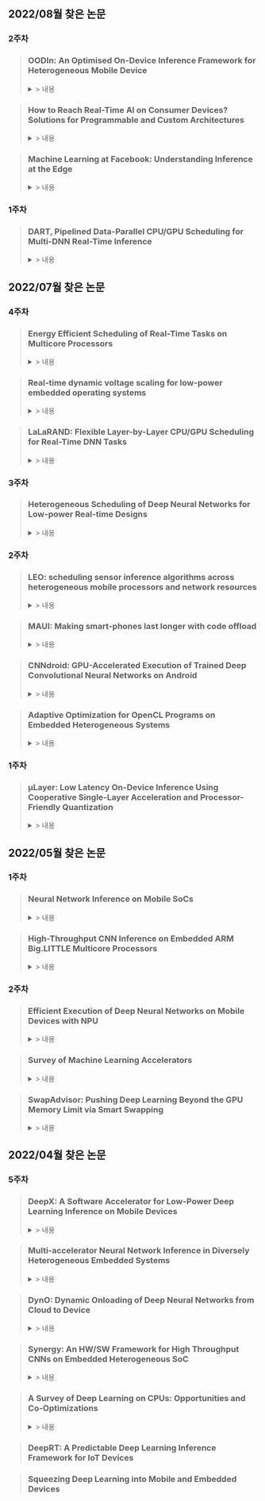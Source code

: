 ## 2022/08월 찾은 논문

### 2주차
> ### OODIn: An Optimised On-Device Inference Framework for Heterogeneous Mobile Device
> <details>
> <summary> > 내용 </summary>
> <div markdown='1'>
> 
>  * S. I. Venieris, I. Panopoulos and I. S. Venieris, "OODIn: An Optimised On-Device Inference Framework for Heterogeneous Mobile Devices," 2021 IEEE International Conference on Smart Computing (SMARTCOMP), 2021, pp. 1-8, doi: 10.1109/SMARTCOMP52413.2021.00021.
>  * Samsung Research UK에서 쓴 논문
>  * Optimization을 위해서 ϵ-constraint formulation 과 weighted sum method을 사용하였다고 함(Survey of multi-objective optimization methods for engineering논문)
>  * transformation을 거친 여러 모델, resource조합에 대해서 accuracy, performance를 측정하고 결과들을 토대로 lookup table를 구성
>  * Multi-Objective-Optimization 해결법을 통해 lookup table에서 목적에 가장 부합하는 모델을 선택
>  * referencing:
>    * Marler, R. Timothy, and Jasbir S. Arora. "Survey of multi-objective optimization methods for engineering." Structural and multidisciplinary optimization 26.6 (2004): 369-395.
>    * C. -J. Wu et al., **"Machine Learning at Facebook: Understanding Inference at the Edge,"** 2019 IEEE International Symposium on High Performance Computer Architecture (HPCA), 2019, pp. 331-344, doi: 10.1109/HPCA.2019.00048.
>    * MARLER, R. Timothy; ARORA, Jasbir S. **Survey of multi-objective optimization methods for engineering.** Structural and multidisciplinary optimization, 2004, 26.6: 369-395.
>  * referenced by:
>    * VENIERIS, Stylianos I., et al. **How to reach real-time AI on consumer devices? Solutions for programmable and custom architectures.** In: 2021 IEEE 32nd International Conference on Application-specific Systems, Architectures and Processors (ASAP). IEEE, 2021. p. 93-100.
> </div>
> </details>

> ### How to Reach Real-Time AI on Consumer Devices? Solutions for Programmable and Custom Architectures
> <details>
> <summary> > 내용 </summary>
> <div markdown='1'>
> 
>  * VENIERIS, Stylianos I., et al. **How to reach real-time AI on consumer devices? Solutions for programmable and custom architectures.** In: 2021 IEEE 32nd International Conference on Application-specific Systems, Architectures and Processors (ASAP). IEEE, 2021. p. 93-100.
>  * OODIN저자가 쓴 논문, Consumer Device의 RT AI에 대한 Survey 성격의 논문
>  * 내용중 dynamic adaptation 이라는 단어를 쓰는데 이걸로 'dynamic adaptation'을 구글링 하니까 
>    * C. Hu, W. Bao, D. Wang and F. Liu, **"Dynamic Adaptive DNN Surgery for Inference Acceleration on the Edge,"** IEEE INFOCOM 2019 - IEEE Conference on Computer Communications, 2019, pp. 1423-1431, doi: 10.1109/INFOCOM.2019.8737614. 이런 논문이 나왔음
>  * referencing:
>    * L. Yang et al., "Co-Exploration of Neural Architectures and Heterogeneous ASIC Accelerator Designs Targeting Multiple Tasks," 2020 57th ACM/IEEE Design Automation Conference (DAC), 2020, pp. 1-6, doi: 10.1109/DAC18072.2020.9218676.
> </div>
> </details>

> ### Machine Learning at Facebook: Understanding Inference at the Edge
> <details>
> <summary> > 내용 </summary>
> <div markdown='1'>
> 
>  * C. -J. Wu et al., "Machine Learning at Facebook: Understanding Inference at the Edge," 2019 IEEE International Symposium on High Performance Computer Architecture (HPCA), 2019, pp. 331-344, doi: 10.1109/HPCA.2019.00048.
>  * 2.3 The performance difference between a mobile CPU and GPU/DSP is narrow
> </div>
> </details>


### 1주차
> ### DART, Pipelined Data-Parallel CPU/GPU Scheduling for Multi-DNN Real-Time Inference
> <details>
> <summary> > 내용 </summary>
> <div markdown='1'>
> 
>  * Y. Xiang and **H. Kim(Hyoseung Kim)**, "Pipelined Data-Parallel CPU/GPU Scheduling for Multi-DNN Real-Time Inference," 2019 IEEE Real-Time Systems Symposium (RTSS), 2019, pp. 392-405, doi: 10.1109/RTSS46320.2019.00042.
>  * LaLaRAND(이진규 교수님 연구실)논문에서 Base로 성능비교한 논문
>  * Caffe를 포함한 기존의 Framework는 priority에 기반한 스케줄링을 지원하지 않음
>  * Stage, Node, Worker 정의:
>    * Stage: 연속된 Layer들을 묶은 Layer들의 부분집합
>    * Node: DNN을 처리가능한 연산장치의 묶음(GPU는 혼자서 작업 못하므로 반드시 하나의 CPU노드를 함께 묶음)
>    * Worker: DNN Task의 스케줄링을 담당하는 쓰레드
>  * 각 Node별로 RT와 BE(Best Effort) worker 쓰레드가 존재
>  * 각 모델들에 대해서 Priority-Aware 한 상황
>  * Dynamic Programming을 이용해서 RT의 deadline을 충족하고, BE에 대해선 Throughput을 높이는 pipeline을 design
> </div>
> </details>

## 2022/07월 찾은 논문
### 4주차
> ### Energy Efficient Scheduling of Real-Time Tasks on Multicore Processors
> <details>
> <summary> > 내용 </summary>
> <div markdown='1'>
> 
>  * E. Seo, J. Jeong, S. Park and J. Lee, "Energy Efficient Scheduling of Real-Time Tasks on Multicore Processors," in IEEE Transactions on Parallel and Distributed Systems, vol. 19, no. 11, pp. 1540-1552, Nov. 2008, doi: 10.1109/TPDS.2008.104.
>  * 
> </div>
> </details>

> ### Real-time dynamic voltage scaling for low-power embedded operating systems
> <details>
> <summary> > 내용 </summary>
> <div markdown='1'>
> 
>  * Padmanabhan Pillai and Kang G. Shin. 2001. Real-time dynamic voltage scaling for low-power embedded operating systems. In Proceedings of the eighteenth ACM symposium on Operating systems principles (SOSP '01). Association for Computing Machinery, New York, NY, USA, 89–102. https://doi.org/10.1145/502034.502044
>  * 
> </div>
> </details>

> ### LaLaRAND: Flexible Layer-by-Layer CPU/GPU Scheduling for Real-Time DNN Tasks
> <details>
> <summary> > 내용 </summary>
> <div markdown='1'>
> 
>  * W. Kang, K. Lee, J. Lee, I. Shin and H. S. Chwa, "LaLaRAND: Flexible Layer-by-Layer CPU/GPU Scheduling for Real-Time DNN Tasks," 2021 IEEE Real-Time Systems Symposium (RTSS), 2021, pp. 329-341, doi: 10.1109/RTSS52674.2021.00038.
>  * 
> </div>
> </details>
> 

### 3주차
> ### Heterogeneous Scheduling of Deep Neural Networks for Low-power Real-time Designs
> <details>
> <summary> > 내용 </summary>
> <div markdown='1'>
> 
>  * PColin Shea and Tinoosh Mohsenin. 2019. Heterogeneous Scheduling of Deep Neural Networks for Low-power Real-time Designs. J. Emerg. Technol. Comput. Syst. 15, 4, Article 36 (October 2019), 31 pages. https://doi.org/10.1145/3358699
>  * 연구 방향이 schedulig으로 정해졌으므로 'scheudule' 키워드를 추가하여 다시 검색: heterogeneous scheduling of deep learing
>  * Contents:
>    * 이기종 시스템에서의 성능측정에 관한 메트릭 모델을 제시(we describe and implement a domain-specific metric model for optimizing task deployment on differing platforms, hardware and software)
> </div>
> </details>

### 2주차
> ### LEO: scheduling sensor inference algorithms across heterogeneous mobile processors and network resources
> <details>
> <summary> > 내용 </summary>
> <div markdown='1'>
> 
>  * Petko Georgiev, Nicholas D. Lane, Kiran K. Rachuri, and Cecilia Mascolo. 2016. LEO: scheduling sensor inference algorithms across heterogeneous mobile processors and network resources. In Proceedings of the 22nd Annual International Conference on Mobile Computing and Networking (MobiCom '16). Association for Computing Machinery, New York, NY, USA, 320–333. https://doi.org/10.1145/2973750.2973777
>  * µLayer에서 인용한 논문
>  * Contents:
>    * Sensor앱들의 CPU/GPU/DSP/Cloud로 작업을 나눠 수행하게 하는 scheduling 기능 제공
>    * **Energy 소모를 줄이는데 중점**(성능이나 정확도는 최대한 유지하면서)
>    * 구조:
>      * 실험환경에서 DSP의 성능이 CPU보다 떨어지지만 에너지 소모량이 훨씬 적음(1/10수
>      * JAVA레벨의 라이브러리 제공, 모든 센셍 앱들은 반드시 이걸 사용해서 Sensor 장치에 접근한다고 가정 - prototype앱까지 직접 제작함
>      * Solver는 DSP에 서비스로 돌아감(DSP 쓰레드중 하나 점유, DSP DDK로 구현)
>      * 유전 알고리즘 사용(memetic algorithms: 미미틱 알고리즘)
>    * 비교군: LEO vs Delay Tolearant LEO vs DSP + Cloud vs CPU + Cloud vs 작업량이 많은 task부터 DSP우선분배(greedy) vs MAUI-DSP
>      * 실혐결과: Delay Tolerant 방식일 때 에너지 소모가 가장 적었음
> </div>
> </details>

> ### MAUI:  Making  smart-phones last longer with code offload
> <details>
> <summary> > 내용 </summary>
> <div markdown='1'>
> 
>  * Eduardo Cuervo, Aruna Balasubramanian, Dae-ki Cho, Alec Wolman, Stefan Saroiu, Ranveer Chandra, and Paramvir Bahl. 2010. MAUI: making smartphones last longer with code offload. In Proceedings of the 8th international conference on Mobile systems, applications, and services (MobiSys '10). Association for Computing Machinery, New York, NY, USA, 49–62. https://doi.org/10.1145/1814433.1814441
>  * LEO에서 인용한 논문
>  * Contents:
>    * 에너지 소모측면에서 효율성을 최대화 시키는 offloading 방식 제시
>    * .Net 으로 앱 제작, 중간코드 형태이기 때문에 platform(ARM/x86)이 달라도 실행이 가능
> </div>
> </details>
> 

> ### CNNdroid: GPU-Accelerated Execution of Trained Deep Convolutional Neural Networks on Android
> <details>
> <summary> > 내용 </summary>
> <div markdown='1'>
> 
>  * Seyyed Salar Latifi Oskouei, Hossein Golestani, Matin Hashemi, and Soheil Ghiasi. 2016. CNNdroid: GPU-Accelerated Execution of Trained Deep Convolutional Neural Networks on Android. In Proceedings of the 24th ACM international conference on Multimedia (MM '16). Association for Computing Machinery, New York, NY, USA, 1201–1205. https://doi.org/10.1145/2964284.2973801
>  * µLayer에서 인용한 논문
>  * Contents:
>    * CNNDroid는 GPU 사용이 가능한 CNN library(Android 병철처리용 RenderScript 프레임워크로 구현)
>    * 이미 만들어진 모델들에 대해서 CNNDroid에서 인식할 수 있는 모델로 변환
>    * 
> </div>
> </details>

> ### Adaptive Optimization for OpenCL Programs on Embedded Heterogeneous Systems
> <details>
> <summary> > 내용 </summary>
> <div markdown='1'>
> 
>  * Ben Taylor, Vicent Sanz Marco, and Zheng Wang. 2017. Adaptive optimization for OpenCL programs on embedded heterogeneous systems. In Proceedings of the 18th ACM SIGPLAN/SIGBED Conference on Languages, Compilers, and Tools for Embedded Systems (LCTES 2017). Association for Computing Machinery, New York, NY, USA, 11–20. https://doi.org/10.1145/3078633.3081040
>  * CNNDroid를 인용한 논문
>  * Contents:
> </div>
> </details>

### 1주차
> ### µLayer: Low Latency On-Device Inference Using Cooperative Single-Layer Acceleration and Processor-Friendly Quantization
> <details>
> <summary> > 내용 </summary>
> <div markdown='1'>
> 
>  * Youngsok Kim, Joonsung Kim, Dongju Chae, Daehyun Kim, and Jangwoo Kim. 2019. ΜLayer: Low Latency On-Device Inference Using Cooperative Single-Layer Acceleration and Processor-Friendly Quantization. In Proceedings of the Fourteenth EuroSys Conference 2019 (EuroSys '19). Association for Computing Machinery, New York, NY, USA, Article 45, 1–15. https://doi.org/10.1145/3302424.3303950
>  * Contents:
>    * CPU, GPU를 둘다 사용하는 NN 모델 제시
>    * 1. **이미지 channel 단위로 분리**, 각 채널별로 CPU, GPU로 작업을 분배함
>    * 2. 각 processor에서 잘 수행할 수 있는 모델로 quantizaiton 수행(CPU: int8, GPU: fp16)
>    * 3. inception 모듈을 두고 여러 size로 필터링해서 각기 다른 사이크로 conv된 결과물들을 concat하는 방식의 경우 앞선 1, 2와 시너지효과를 발휘 할 수 있음
>  * References:
>    * CNNdroid - GPU
>    * DeepSense - GPU
>    * DeepMon - GPU + inter-frame similarity
>    * RSTensorFlow - RenderScript
>    * DeepEar - DSP
>    * MCDNN - device/cloud
>    * **LEO - multiple run CPU/GPU/DSP**
>    * DeepX - splits NN layers + distribute to hetero
>    * Device Placement Optimization with Rein-forcement Learning, Hierarchical Planning for Device Placement - optimization layer- processor placement
> </div>
> </details>




## 2022/05월 찾은 논문
### 1주차
> ### Neural Network Inference on Mobile SoCs
> <details>
> <summary> > 내용 </summary>
> <div markdown='1'>
> 
>  * Published in: IEEE Design & Test ( Volume: 37, Issue: 5, Oct. 2020)
>  * Author: **Siqi Wang**, Anuj Pathania, Tulika Mitra
>  * Contents:
>    * Mobile 환경에서 이기종 프로세서별 딥러닝 성능의 정량적 측정과 파워/성능간의 관계에 대한 이해를 제시
>    * energy-efficiency improvement is limited for the Small cluster for some networks: Exynos 5422과 Kirin 970을 비교하며 28nm에서 10nm로 공정이 개선되고, Clock Cycle도 높아졌으며, 대역폭 향상도 4.4배와 2.6배 향상되었다고 하고 있다. **하지만 Small Cluster인 A53의 경우, 전력소모량도 2배가량 증가하여 실질적인 효율성은 개선이 크지 않음을 보인다고 함**
>    * **Kirin 970의 경우 GPU의 전력/성능비가 특히 뛰어나기 때문에 power-efficient한 Small Cluster보다 너 나은 에너지 효율성을 보였다고 함**
> </div>
> </details>

> ### High-Throughput CNN Inference on Embedded ARM Big.LITTLE Multicore Processors
> <details>
> <summary> > 내용 </summary>
> <div markdown='1'>
> 
>  * Published in: IEEE TRANSACTIONS ON COMPUTER-AIDED DESIGN OF INTEGRATED CIRCUITS AND SYSTEMS, VOL. 39, NO. 10, OCTOBER 2020
>  * Author: **Siqi Wang**, Gayathri Ananthanarayanan, Yifan Zeng, Neeraj Goel, Anuj Pathania, Tulika Mitra
>  * Contents:
>    * 딥러닝 layer를 big.LITTLE cluster단위로 실행시키는 프레임워크 제시(Layer의 병렬처리 단위를 각 Cluster로 제한함), 이전 최대 대역폭 대비 39%개선
>    * Layer Descriptor만으로 Configuration에 따른 성능을 예측
>    * AlexNet과 같은 Memory Intensive한 모델의 경우, 메모리의 전력소모를 통제할 수 없었기 때문에 Small Cluster의 에너지 효율성이 예상보다 낮게 측정됨
>    * **default stategy로 big.LITTLE코어를 혼합해서 제공할 경우 big코어만 단일로 제공하는 경우보다 성능이 떨어짐(클러스터간 Communication overhead 때문이라고 함)**
> </div>
> </details>

### 2주차
> ### Efficient Execution of Deep Neural Networks on Mobile Devices with NPU
> <details>
> <summary> > 내용 </summary>
> <div markdown='1'>
> 
> * Published in: ACM IPSN '21(Proceedings of the 20th International Conference on Information Processing in Sensor Networks)
> * Author: Tianxiang Tan, Guoong Cao, The Pennsylvania State University
> * Contents:
>   * Compared to CPU, **NPU can run DNN models much faster, but with lower accuracy**
>   * The challenge is to determine which part of the DNN model should be run on CPU and which part to be run on NPU.
>   * goal: Max-accuracy & Min-Time
>   * we propose heuristic & a Machine Learning based Model Partition(MLMP)
>   * The most significant **limitation of NPU is the precision of the floating-point numbers. NPU uses 16 bits or 8 bits to represent the floating-point numbers instead of 32 bits in CPU.** As a result, it runs DNN models much faster but less accurate compared to CPU, and it is a challenge to improve the accuracy of running DNN models on NPU. 
>   * Fig 1.을 보면 VocNet과 YOLO실행시,NPU의 정확도가 CPU보다 많이 떨어짐을 알 수 있음
>   * NPU의 정확도 손실은 fp16 연산만을 지원하는 특성 때문에 연산시 over/underflow이 발생하는것이 원인이라고 하고 있음
> </div>
> </details>

> ### Survey of Machine Learning Accelerators
> <details>
> <summary> > 내용 </summary>
> <div markdown='1'>
> 
> * Published in: 2020 IEEE High Performance Extreme Computing Conference (HPEC)
> * Author: Albert Reuther; Peter Michaleas; Michael Jones; Vijay Gadepally; Siddharth Samsi; Jeremy Kepner
> * Contents: 
>   * NPU의 수치정밀도는 딥러닝 연산의 정확도에 영향을 미침, **수치정확도가 높은 부동소수점 연산으로는 주로 학습을 시키고, 정수연산으로는 추론을 시켰는데** 이때 제한적이고 낮은 수치정밀도를 가지는 int4, int2(논문작성 당시 int8까지 나왔던듯)연산으로 추론을 수행함
>   * Fig.2를 봐도 **Embedded용 ML프로세서에서는 대부분 int 연산을 수행, 부동소수점 연산을 지원하는 프로세서는 보이지 않음**
> </div>
> </details>
>

> ### SwapAdvisor: Pushing Deep Learning Beyond the GPU Memory Limit via Smart Swapping
> <details>
> <summary> > 내용 </summary>
> <div markdown='1'>
>
>  * ASPLOS '20: Proceedings of the Twenty-Fifth International Conference on Architectural Support for Programming
>  * Authors: Chien-Chin Huang, Gu Jin, Jinyang Li
>  * DNN에서 GPU 메모리의 한계로 GPU-CPU간의 Memory Swap이 자주 발생, Dataflow그래프를 기반으로 operation을 예측할 수 있으니 메모리가 모자라는 상황이 나오기 전에 optimal하게 미리 GPU to CPU로 swap을 수행
>  * swap planing은 가능한 operation schedule, Memory Allocation 방식을 기준으로 GA수행, 최적의 swap plan을 DNN framework로 전달해서 최적의 swap이 발생하도록 함
> </div>
> </details>
>

## 2022/04월 찾은 논문
### 5주차
> ### DeepX: A Software Accelerator for Low-Power Deep Learning Inference on Mobile Devices
> <details>
> <summary> > 내용 </summary>
> <div markdown='1'>
>
> * 2016 15th ACM/IEEE International Conference on Information Processing in Sensor Networks (IPSN)
> * Nicholas D. Lane‡, Sourav Bhattacharya‡, Petko Georgiev†, Claudio Forlivesi‡, Lei Jiao‡, Lorena Qendro∗, and Fahim Kawsar‡
> * ‡Bell Labs, †University of Cambridge, ∗University of Bologna
> * Content:
>   * **하나의 DNN 모델을 여러개의 unit-block으로 분리, 이기종 프로세서에 나눠서 실행(decompose monolitic DNN model into unit-blocks, executed by heterogenouse local device processors)**
>   * 리소스 스케일링을 통해 각 unit-block이 생성하는 오버헤드를 형상화
>   * 아래 2종류의 기법을 제시:
>      * Runtime Layer Compression(RLC): 추론시점에 모델압축을 수행, 메모리/컴퓨팅/전력 소모를 런타임 시에 제어 할 수 있도록 함
>      * Deep Architecture Decomposition(DAD): unit-block들을 분석하고 decomposition plan을 통해 여러 프로세서들에 할당하는 역할
>        * 정수계획법(ILP, Mixed IPL)등을 써서 해결
> * Citation:
>    * Squeezing Deep Learning into Mobile and Embedded Devices #Squeezing-Deep-Learning-into-Mobile-and-Embedded-Devices)(Nicholas D. Lane, IEEE Pervasive Computing ( Volume: 16, Issue: 3, 2017))
> </div>
> </details>

> ### Multi-accelerator Neural Network Inference in Diversely Heterogeneous Embedded Systems
> <details>
> <summary> > 내용 </summary>
> <div markdown='1'>
>
> * 2021 IEEE/ACM Redefining Scalability for Diversely Heterogeneous Architectures Workshop (RSDHA)
> * Ismet Dagli, Mehmet E. Belviranli
> * Colorado School of Mines
> * Content:
>   * NN Inference 작업을 layer단위로 쪼개어 분산시켜 이기종 시스템에서 작업 수행(We explore the execution of various NNI workloads on a heterogeneous system by partitioning the layers among several accelerators)
>   * worklaod는 layer단위로 Processing Element(PE)에 할당되어 Energy/Performance Trade-off(EPT)성능을 극대화 하도록 수행(Each layer will be assigned to PEs based on their capabilities of performing better for a target EPT)
>   * CNN을 대상으로 GPU, Deep Learning Accelerator(DLA) colaboration 실험 수행
>   * **Multi-Accelerator Execution환경에서, Multi Accelerator Execution Gain(MAEG)이라는 측정방식(메트릭) 제시**
>     * MAE환경에서 Execution flow가 한 Accelerator에서 다른 Accelerator로 바뀔때(Transition point)의 trade-off를 조사
>     * DLA를 많이 사용할 수록, Lower Energy, Longer Execution Time이 소모됨 -> but, DLA를 증가시킬 수록 Fewer Energy, Lesser Time이 소모되는 구간이 있음
>     * Layer의 후반으로 갈수록 Kernel(필터)의 크기가 작아져 DLA의 EPT trade-off 성능이 좋아짐(GPU는 bigger buffer, kernel, parallelism 에 더 효과적
>     * Energy와 Execution Time에 기반하여 heterogenouse system에 trade-off가 있음을 실험을 통해 증명했고, 이 측정수단으로써 MAEG라는 측정방식을 제시
>   * Citation:
> </div>
> </details>

> ### DynO: Dynamic Onloading of Deep Neural Networks from Cloud to Device
> <details>
> <summary> > 내용 </summary>
> <div markdown='1'>
>
> * ACM Transactions on Embedded Computing Systems Accepted on January 2022
> * Mario Almeida, STEFANOS LASKARIDIS, STYLIANOS I. VENIERIS, ILIAS LEONTIADIS, NICHOLAS D. LANE
> * Samsung AI Center, Cambridge & University of Cambridge, UK
> * Content:
>   * Cloud(Server)와 Device(Client) 둘을 모두 활용하는 방식을 통해 off-loading에 의존했을 경우에 발생하는 문제인 operating cost나 privacy문제, latency에 관한 문제를 해결하고자 한다
>   * 최근 대두되는 DL Processing chip을 활용하여, **클라우드와 디바이스의 성능 시너지를 만들어내는 on-loading 방식을 제시**
>   * we allow **server-based CNN applications to push as much computation as possible onto the embedded devices** in order to
exploit their growing computational power. Under this paradigm, the goal is to minimize the remote-end usage, and hence cost, while still meeting the application’s service-level objectives (SLOs).
>   * DynO online scheduler가 연산을 쪼개고(partitioning), on/off loading을 수행하도록 함
>   * computation split 마다 요구하는 precision이나 packing 수준이 다른데, 이를 모니터링하고, 수준에 맞는곳에 연산을 할당
> * Related work:
>   * Neurosurgeon: Collaborative Intelligence Between the Cloud and Mobile Edge. International Conference on Architectural Support for Programming Languages and Operating Systems (ASPLOS) (2017), 615ś629
>     * 오프로딩 관련, Device에서 Server로 offloading 할 CNN의 split point를 선택하는 framework
>   * Chuang Hu, Wei Bao, Dan Wang, and Fengming Liu. 2019. Dynamic Adaptive DNN Surgery for Inference Acceleration on the Edge. Proceedings - IEEE INFOCOM (2019), 1423ś1431.
>     * 서버의 레이턴시, 대역폭을 고려한 스케줄링 기법 제시
>   * Hongshan Li, Chenghao Hu, Jingyan Jiang, Zhi Wang, Yonggang Wen, and Wenwu Zhu. 2019. JALAD: Joint Accuracy-And Latency Aware Deep Structure Decoupling for Edge-Cloud Execution. In International Conference on Parallel and Distributed Systems (ICPADS). 671ś678.
>     * 오프로딩시 고려해야 할 레이턴시-정확도 trade off에 대해 언급>
> </div>
> </details>

> ### Synergy: An HW/SW Framework for High Throughput CNNs on Embedded Heterogeneous SoC
> <details>
> <summary> > 내용 </summary>
> <div markdown='1'>
>
> * ACM Transactions on Embedded Computing SystemsVolume 18Issue 2March 2019
> * GUANWEN ZHONG, AKSHAT DUBEY, CHENG TAN, and TULIKA MITRA
> * National University of Singapore
> * Content:
>   * 이기종 Platform을 지원하는 CNN framework 제시
>   * Xilinx Zynq FPGA와 ARM NEON을 모두 활용하여 latency와 throughput 둘다 개선
>   * FPGA, PE 종류 상관없이 cluster를 구성하고, 여기에 Job queue를 부여, Cluster별로 balace가 조절되도록 함
>   * **Work-stealing 이라는 기법을 사용해서 Cluster간 workload를 balancing 함**
>   * 각 클러스터 안에서는 multi-thread를 활용하여 FPGA, PE를 병렬적으로 활용하는것으로 보임
>   * mult-thread를 이용해서 각 PE가 다른레이어, 다른 프레임 작업을 수행하도록 함
> * Related work:
>   * Network-Independent한 상황에서의 Embedded Deep Infernece에 적용되는 기법: Accelerator 전용의 가속기 + 컴파일러 활용, 모델 축소
> </div>
> </details>

> ### A Survey of Deep Learning on CPUs: Opportunities and Co-Optimizations
> <details>
> <summary> > 내용 </summary>
> <div markdown='1'>
>
>  * IEEE Transactions on Neural Networks and Learning Systems ( Early Access ) 21 April 2021 
>  * Sparsh Mittal , Senior Member, IEEE, Poonam Rajput, and Sreenivas Subramoney, Senior Member, IEEE
>  * Contents:
>    * DL Accelerator가 많이 대두 되고 있지만 항상 optimal한 것은 아니며 오히려 standardization, availablitiy, portability등을 고려 했을때 여전히 가장 widely used되는 processor라고 소개 -> Embedded(on-device관련된 부분만 선별적으로 확인)
>    * Mobile에서 CPU가 GPU보다 비슷하거나 더 좋은 performance를 내는 경우가 있음
>    * large data transfer and network setup overhead(FPGA의 느린 clock speed / GPU, TPU는 대역폭이 넓지만 latency때문에 RT inference에 적합하지 않음)
>    * **low batch size일 경우 CPU만이 least, comparable latency를 제공**
>    * mid-range model로 갈 수록 GPU/CPU의 성능차가 적음
>    * CPU/GPU간의 낮은 memory bandwidth가 장애물이 됨
>    * CPU기반의 DL 최적화와 DL위한 CPU 최적화를 다룸
>  * Related work:
>    * A survey of CPU-GPU heterogeneous computing techniques,” ACM Comput. Surv., vol. 47, no. 4, pp. 69:1–69:35, 2015.
> </div>
> </details>
  
> ### DeepRT: A Predictable Deep Learning Inference Framework for IoT Devices

> ### Squeezing Deep Learning into Mobile and Embedded Devices
